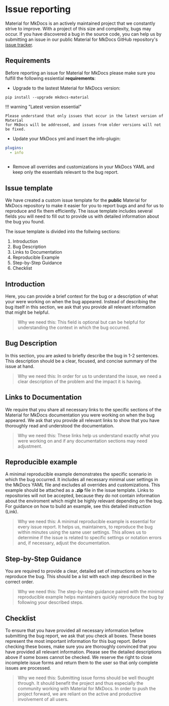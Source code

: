 # Issue reporting

Material for MkDocs is an actively maintained project that we constantly strive
to improve. With a project of this size and complexity, bugs may occur. If you 
have discovered a bug in the source code, you can help us by submitting an issue 
in our public Material for MkDocs GitHub repository's 
[issue tracker].


## Requirements

Before reporting an issue for Material for MkDocs please make sure you fulfill 
the following essiential **requirements**:

- Upgrade to the lastest Material for MkDocs version:

```
pip install --upgrade mkdocs-material
```

!!! warning "Latest version essential"

    Please understand that only issues that occur in the latest version of Material 
    for MkDocs will be addressed, and issues from older versions will not be fixed.

- Update your MkDocs yml and insert the info-plugin:

``` yaml
plugins:
  - info
   
```

- Remove all overrides and customizations in your MkDocs YAML and keep only the 
essentials relevant to the bug report.


## Issue template

We have created a custom issue template for the **public** Material for MkDocs 
repository to make it easier for you to report bugs and and for us to reproduce 
and fix them efficiently. The issue template includes several fields you will 
need to fill out to provide us with detailed information about the bug you found.

The issue template is divided into the follwing sections:

1. Introduction 
2. Bug Description
3. Links to Documentation
4. Reproducible Example
5. Step-by-Step Guidance
6. Checklist


## Introduction

Here, you can provide a brief context for the bug or a description of what your 
were working on when the bug appeared. Instead of describing the bug itself 
in this section, we ask that you provide all relevant information that might be 
helpful.

> Why we need this: This field is optional but can be helpful for understanding 
the context in which the bug occurred.


## Bug Description

In this section, you are asked to briefly describe the bug in 1-2 sentences. 
This description should be a clear, focused, and concise summary of the issue at 
hand.

> Why we need this: In order for us to understand the issue, we need a clear 
description of the problem and the impact it is having.


## Links to Documentation

We require that you share all necessary links to the specific sections of the 
Material for MkDocs documentation you were working on when the bug appeared. 
We ask that you provide all relevant links to show that you have thoroughly read 
and understood the documentation.

> Why we need this: These links help us understand exactly what you were working 
on and if any documentation sections may need adjustment.


## Reproducible example

A minimal reproducible example demonstrates the specific scenario in which the 
bug occurred. It includes all necessary minimal user settings in the MkDocs YAML file 
and excludes all overrides and customizations. This example should be attached 
as a **.zip** file in the issue template. Links to repositories will not be 
accepted, because they do not contain information about the enviroment which might 
be highly relevant depending on the bug. For guidance on how to build an example, 
see this detailed instruction (Link).

> Why we need this: A minimal reproducible example is essential for every issue 
report. It helps us, maintainers, to reproduce the bug within minutes using the 
same user settings. This allows us to determine if the issue is related to specific 
settings or notation errors and, if necessary, adjust the documentation.


## Step-by-Step Guidance

You are required to provide a clear, detailed set of instructions on how to 
reproduce the bug. This should be a list with each step described in the correct 
order.

> Why we need this: The step-by-step guidance paired with the minimal reproducible 
example helps maintainers quickly reproduce the bug by following your described 
steps.


## Checklist

To ensure that you have provided all necessary information before submitting the 
bug report, we ask that you check all boxes. These boxes represent the most 
important information for this bug report. Before checking these boxes, make sure 
you are thoroughly convinced that you have provided all relevant information. 
Please see the detailed descriptions above if some boxes cannot be checked. We 
reserve the right to close incomplete issue forms and return them to the user so 
that only complete issues are processed.

> Why we need this: Submitting issue forms should be well thought through. It 
should benefit the project and thus especially the community working with Material
for MkDocs. In order to push the project forward, we are reliant on the active
and productive involvement of all users.

  [issue tracker]: https://github.com/squidfunk/mkdocs-material/issues

